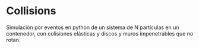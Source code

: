 # Collisions

Simulación por eventos en python de un sistema de N partículas en un contenedor, con colisiones elásticas y discos y muros impenetrables que no rotan.
